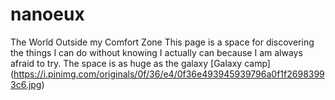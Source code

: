 # nanoeux
The World Outside my Comfort Zone
This page is a space for discovering the things I can do without knowing I actually can because I am always afraid to try.
The space is as huge as the galaxy
[Galaxy camp] (https://i.pinimg.com/originals/0f/36/e4/0f36e493945939796a0f1f26983993c6.jpg)
